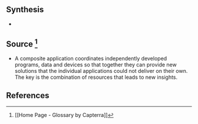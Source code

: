## Synthesis
- 
## Source [^1]
- A composite application coordinates independently developed programs, data and devices so that together they can provide new solutions that the individual applications could not deliver on their own. The key is the combination of resources that leads to new insights.
## References

[^1]: [[Home Page - Glossary by Capterra]]